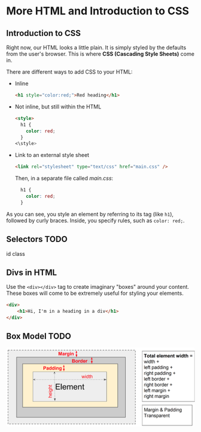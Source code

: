 # More HTML and Introduction to CSS

## Introduction to CSS
Right now, our HTML looks a little plain. It is simply styled by the defaults from the user's browser. This is where **CSS (Cascading Style Sheets)** come in.

There are different ways to add CSS to your HTML:
- Inline
   ```html
   <h1 style="color:red;">Red heading</h1>
   ```
- Not inline, but still within the HTML
   ```html
   <style>
     h1 {
       color: red;
     }
   <\style>
   ```
- Link to an external style sheet
   ```html
   <link rel="stylesheet" type="text/css" href="main.css" />
   ```
   
   Then, in a separate file called *main.css*:
   ```css
     h1 {
       color: red;
     }
   ```
   
As you can see, you style an element by referring to its tag (like `h1`), followed by curly braces. Inside, you specify rules, such as `color: red;`.


## Selectors TODO
id
class

## Divs in HTML
Use the `<div></div>` tag to create imaginary "boxes" around your content. These boxes will come to be extremely useful for styling your elements.
```html
<div>
    <h1>Hi, I'm in a heading in a div</h1>
</div>
```

## Box Model TODO
![Box model diagram](box-model.png)